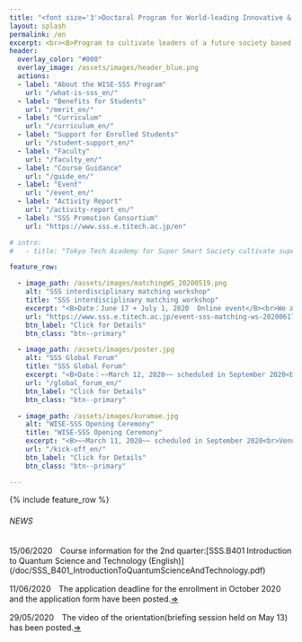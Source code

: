 ```yaml
---
title: "<font size='3'>Doctoral Program for World-leading Innovative & Smart Education by MEXT </font><br>Tokyo Tech Academy for Super Smart Society"
layout: splash
permalink: /en
excerpt: <br><B>Program to cultivate leaders of a future society based on <br>the fusion of society-collaborated education (open education)<br> and interdisciplinary collaboration research (open innovation)</B><br><br>
header:
  overlay_color: "#000"
  overlay_image: /assets/images/header_blue.png
  actions:
  - label: "About the WISE-SSS Program"
    url: "/what-is-sss_en/"
  - label: "Benefits for Students"
    url: "/merit_en/"
  - label: "Curriculum"
    url: "/curriculum_en/"
  - label: "Support for Enrolled Students"
    url: "/student-support_en/"
  - label: "Faculty"
    url: "/faculty_en/"
  - label: "Course Guidance"
    url: "/guide_en/"
  - label: "Event"
    url: "/event_en/"
  - label: "Activity Report"
    url: "/activity-report_en/"
  - label: "SSS Promotion Consortium"
    url: "https://www.sss.e.titech.ac.jp/en"

# intro:
#   - title: "Tokyo Tech Academy for Super Smart Society cultivate super doctor leading future society, based on the fusion of society-collaborated education (open education) and interdisciplinary collaboration reseach (open innovation)"

feature_row:

  - image_path: /assets/images/matchingWS_20200519.png
    alt: "SSS interdisciplinary matching workshop"
    title: "SSS interdisciplinary matching workshop"
    excerpt: "<B>Date：June 17 + July 1, 2020  Online event</B><br>We aim to build interdisciplinary research teams by matching the needs of SSS consortium partners and the seeds of technical and human resources of Tokyo Tech."
    url: "https://www.sss.e.titech.ac.jp/event-sss-matching-ws-20200617/"
    btn_label: "Click for Details"
    btn_class: "btn--primary"

  - image_path: /assets/images/poster.jpg
    alt: "SSS Global Forum"
    title: "SSS Global Forum"
    excerpt: "<B>Date：~~March 12, 2020~~ scheduled in September 2020<br>Venue: S221-S224, Ookayama Campus, Tokyo Institute of Technology</B><br>We invite top researchers from all over the world to hold a symposium towards the super smart society."
    url: "/global_forum_en/"
    btn_label: "Click for Details"
    btn_class: "btn--primary"

  - image_path: /assets/images/kuramae.jpg
    alt: "WISE-SSS Opening Ceremony"
    title: "WISE-SSS Opening Ceremony"
    excerpt: "<B>~~March 11, 2020~~ scheduled in September 2020<br>Venue: TokyoTech Front, Ookayama Campus, Tokyo Institute of Technology</B><br>We hold an opening ceremony to commemorate the establishment of an education program which nurture knowledge professionals who lead the Super Smart Society."
    url: "/kick-off_en/"
    btn_label: "Click for Details"
    btn_class: "btn--primary"

---
```


{% include feature_row %}

<h6>NEWS　</h6>
15/06/2020　Course information for the 2nd quarter:[SSS.B401 Introduction to Quantum Science and Technology (English)](/doc/SSS_B401_IntroductionToQuantumScienceAndTechnology.pdf)<br>

11/06/2020　The application deadline for the enrollment in October 2020 and the application form have been posted.[⇒](https://www.wise-sss.titech.ac.jp/guide_en/)

29/05/2020　The video of the orientation(briefing session held on May 13) has been posted.[⇒](https://www.wise-sss.titech.ac.jp/3rd-orientation_en/)
